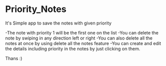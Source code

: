 # Priority_Notes

It's Simple app to save the notes with given priority

-The note with priority 1 will be the first one on the list
-You can delete the note by swiping in any direction left or right
-You can also delete all the notes at once by using delete all the notes feature
-You can create and edit the details including priority in the notes by just clicking on them.

Thans :) 
